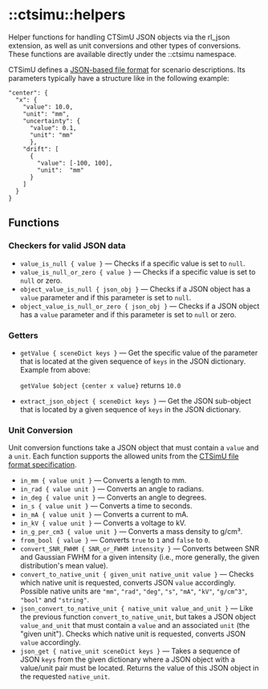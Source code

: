 # ::ctsimu::helpers
Helper functions for handling CTSimU JSON objects via the rl_json extension, as well as unit conversions and other types of conversions. These functions are available directly under the ::ctsimu namespace.

CTSimU defines a [JSON-based file format](https://bamresearch.github.io/ctsimu-scenarios) for scenario descriptions. Its parameters typically have a structure like in the following example:

    "center": {
      "x": {
        "value": 10.0,
        "unit": "mm",
        "uncertainty": {
          "value": 0.1,
          "unit": "mm"
          },
        "drift": [
          {
            "value": [-100, 100],
            "unit":  "mm"
          }
        ]
      }
    }

## Functions

### Checkers for valid JSON data

* `value_is_null { value }` — Checks if a specific value is set to `null`.
* `value_is_null_or_zero { value }` — Checks if a specific value is set to `null` or zero.
* `object_value_is_null { json_obj }` — Checks if a JSON object has a `value` parameter and if this parameter is set to `null`.
* `object_value_is_null_or_zero { json_obj }` — Checks if a JSON object has a `value` parameter and if this parameter is set to `null` or zero.

### Getters

* `getValue { sceneDict keys }` — Get the specific value of the parameter that is located at the given sequence of `keys` in the JSON dictionary. Example from above:
    
    `getValue $object {center x value}` returns `10.0`
* `extract_json_object { sceneDict keys }`  — Get the JSON sub-object that is located by a given sequence of `keys` in the JSON dictionary.

### Unit Conversion

Unit conversion functions take a JSON object that must contain a `value` and a `unit`. Each function supports the allowed units from the [CTSimU file format specification](https://bamresearch.github.io/ctsimu-scenarios).

* `in_mm { value unit }` — Converts a length to mm.
* `in_rad { value unit }` — Converts an angle to radians.
* `in_deg { value unit }` — Converts an angle to degrees.
* `in_s { value unit }` — Converts a time to seconds.
* `in_mA { value unit }` — Converts a current to mA.
* `in_kV { value unit }` — Converts a voltage to kV.
* `in_g_per_cm3 { value unit }` — Converts a mass density to g/cm³.
* `from_bool { value }` — Converts `true` to `1` and `false` to `0`.
* `convert_SNR_FWHM { SNR_or_FWHM intensity }` — Converts between SNR and Gaussian FWHM for a given intensity (i.e., more generally, the given distribution's mean value).
* `convert_to_native_unit { given_unit native_unit value }` — Checks which native unit is requested, converts JSON `value` accordingly. Possible native units are `"mm"`, `"rad"`, `"deg"`, `"s"`, `"mA"`, `"kV"`, `"g/cm^3"`, `"bool"` and `"string"`.
* `json_convert_to_native_unit { native_unit value_and_unit }` — Like the previous function `convert_to_native_unit`, but takes a JSON object `value_and_unit` that must contain a `value` and an associated `unit` (the "given unit"). Checks which native unit is requested, converts JSON `value` accordingly.
* `json_get { native_unit sceneDict keys }` — Takes a sequence of JSON `keys` from the given dictionary where a JSON object with a value/unit pair must be located. Returns the value of this JSON object in the requested `native_unit`.